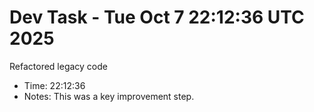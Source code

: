 # Dev Task - Tue Oct  7 22:12:36 UTC 2025
Refactored legacy code
- Time: 22:12:36
- Notes: This was a key improvement step.
